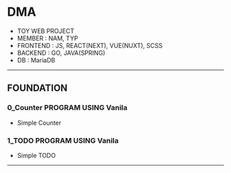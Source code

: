 # DMA
- TOY WEB PROJECT
- MEMBER : NAM, TYP
- FRONTEND : JS, REACT(NEXT), VUE(NUXT), SCSS
- BACKEND : GO, JAVA(SPRING)
- DB : MariaDB
***

## FOUNDATION
### 0_Counter PROGRAM USING Vanila
- Simple Counter

### 1_TODO PROGRAM USING Vanila
- Simple TODO
***
